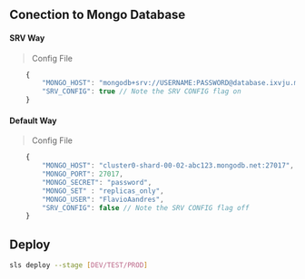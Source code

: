 


## Conection to Mongo Database 

#### SRV Way

> Config File
```js
    {
        "MONGO_HOST": "mongodb+srv://USERNAME:PASSWORD@database.ixvju.mongodb.net/DATABASE?authSource=admin&replicaSet=atlas-f5kbsn-shard-0&w=majority&readPreference=primary&appname=APPNAME&retryWrites=true&ssl=true",
        "SRV_CONFIG": true // Note the SRV CONFIG flag on
    }
```

#### Default Way

> Config File
```js
    {
        "MONGO_HOST": "cluster0-shard-00-02-abc123.mongodb.net:27017",
        "MONGO_PORT": 27017,
        "MONGO_SECRET": "password",
        "MONGO_SET"	: "replicas_only",
        "MONGO_USER": "FlavioAandres",
        "SRV_CONFIG": false // Note the SRV CONFIG flag off
    }
```

## Deploy 

```bash
sls deploy --stage [DEV/TEST/PROD]
```